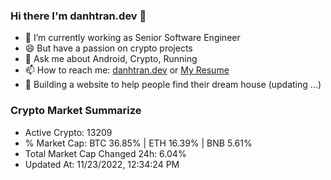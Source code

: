 ### Hi there I'm danhtran.dev 👋

- 🔭 I’m currently working as Senior Software Engineer
- 😄 But have a passion on crypto projects
- 💬 Ask me about Android, Crypto, Running 
- 📫 How to reach me: <a href="https://danhtran.dev" target="_blank">danhtran.dev</a> or <a href="Dan-Resume.pdf" target="_blank">My Resume</a>
- 🌱 Building a website to help people find their dream house (updating ...)

### Crypto Market Summarize
- Active Crypto: 13209
- % Market Cap: BTC 36.85% | ETH 16.39% | BNB 5.61%
- Total Market Cap Changed 24h: 6.04%
- Updated At: 11/23/2022, 12:34:24 PM
